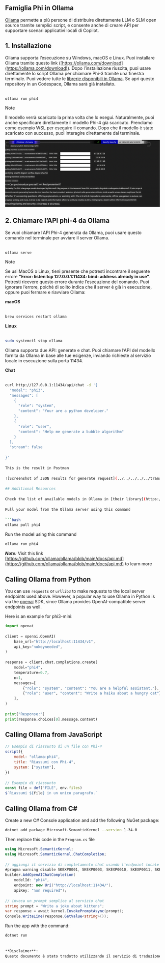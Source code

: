 <!--
CO_OP_TRANSLATOR_METADATA:
{
  "original_hash": "0b38834693bb497f96bf53f0d941f9a1",
  "translation_date": "2025-07-16T19:15:35+00:00",
  "source_file": "md/01.Introduction/02/04.Ollama.md",
  "language_code": "it"
}
-->
## Famiglia Phi in Ollama


[Ollama](https://ollama.com) permette a più persone di distribuire direttamente LLM o SLM open source tramite semplici script, e consente anche di creare API per supportare scenari applicativi locali di Copilot.

## **1. Installazione**

Ollama supporta l’esecuzione su Windows, macOS e Linux. Puoi installare Ollama tramite questo link ([https://ollama.com/download](https://ollama.com/download)). Dopo l’installazione riuscita, puoi usare direttamente lo script Ollama per chiamare Phi-3 tramite una finestra terminale. Puoi vedere tutte le [librerie disponibili in Ollama](https://ollama.com/library). Se apri questo repository in un Codespace, Ollama sarà già installato.

```bash

ollama run phi4

```

> [!NOTE]
> Il modello verrà scaricato la prima volta che lo esegui. Naturalmente, puoi anche specificare direttamente il modello Phi-4 già scaricato. Prendiamo come esempio WSL per eseguire il comando. Dopo che il modello è stato scaricato con successo, puoi interagire direttamente dal terminale.

![run](../../../../../translated_images/ollama_run.e9755172b162b381359f8dc8ad0eb1499e13266d833afaf29c47e928d6d7abc5.it.png)

## **2. Chiamare l’API phi-4 da Ollama**

Se vuoi chiamare l’API Phi-4 generata da Ollama, puoi usare questo comando nel terminale per avviare il server Ollama.

```bash

ollama serve

```

> [!NOTE]
> Se usi MacOS o Linux, tieni presente che potresti incontrare il seguente errore **"Error: listen tcp 127.0.0.1:11434: bind: address already in use"**. Potresti ricevere questo errore durante l’esecuzione del comando. Puoi ignorare l’errore, poiché di solito indica che il server è già in esecuzione, oppure puoi fermare e riavviare Ollama:

**macOS**

```bash

brew services restart ollama

```

**Linux**

```bash

sudo systemctl stop ollama

```

Ollama supporta due API: generate e chat. Puoi chiamare l’API del modello fornita da Ollama in base alle tue esigenze, inviando richieste al servizio locale in esecuzione sulla porta 11434.

**Chat**

```bash

curl http://127.0.0.1:11434/api/chat -d '{
  "model": "phi3",
  "messages": [
    {
      "role": "system",
      "content": "Your are a python developer."
    },
    {
      "role": "user",
      "content": "Help me generate a bubble algorithm"
    }
  ],
  "stream": false
  
}'

This is the result in Postman

![Screenshot of JSON results for generate request](../../../../../translated_images/ollama_gen.bda5d4e715366cc9c1cae2956e30bfd55b07b22ca782ef69e680100a9a1fd563.it.png)

## Additional Resources

Check the list of available models in Ollama in [their library](https://ollama.com/library).

Pull your model from the Ollama server using this command

```bash
ollama pull phi4
```

Run the model using this command

```bash
ollama run phi4
```

***Note:*** Visit this link [https://github.com/ollama/ollama/blob/main/docs/api.md](https://github.com/ollama/ollama/blob/main/docs/api.md) to learn more

## Calling Ollama from Python

You can use `requests` or `urllib3` to make requests to the local server endpoints used above. However, a popular way to use Ollama in Python is via the [openai](https://pypi.org/project/openai/) SDK, since Ollama provides OpenAI-compatible server endpoints as well.

Here is an example for phi3-mini:

```python
import openai

client = openai.OpenAI(
    base_url="http://localhost:11434/v1",
    api_key="nokeyneeded",
)

response = client.chat.completions.create(
    model="phi4",
    temperature=0.7,
    n=1,
    messages=[
        {"role": "system", "content": "You are a helpful assistant."},
        {"role": "user", "content": "Write a haiku about a hungry cat"},
    ],
)

print("Response:")
print(response.choices[0].message.content)
```

## Calling Ollama from JavaScript 

```javascript
// Esempio di riassunto di un file con Phi-4
script({
    model: "ollama:phi4",
    title: "Riassumi con Phi-4",
    system: ["system"],
})

// Esempio di riassunto
const file = def("FILE", env.files)
$`Riassumi ${file} in un unico paragrafo.`
```

## Calling Ollama from C#

Create a new C# Console application and add the following NuGet package:

```bash
dotnet add package Microsoft.SemanticKernel --version 1.34.0
```

Then replace this code in the `Program.cs` file

```csharp
using Microsoft.SemanticKernel;
using Microsoft.SemanticKernel.ChatCompletion;

// aggiungi il servizio di completamento chat usando l’endpoint locale del server ollama
#pragma warning disable SKEXP0001, SKEXP0003, SKEXP0010, SKEXP0011, SKEXP0050, SKEXP0052
builder.AddOpenAIChatCompletion(
    modelId: "phi4",
    endpoint: new Uri("http://localhost:11434/"),
    apiKey: "non required");

// invoca un prompt semplice al servizio chat
string prompt = "Write a joke about kittens";
var response = await kernel.InvokePromptAsync(prompt);
Console.WriteLine(response.GetValue<string>());
```

Run the app with the command:

```bash
dotnet run


**Disclaimer**:  
Questo documento è stato tradotto utilizzando il servizio di traduzione automatica [Co-op Translator](https://github.com/Azure/co-op-translator). Pur impegnandoci per garantire accuratezza, si prega di notare che le traduzioni automatiche possono contenere errori o imprecisioni. Il documento originale nella sua lingua nativa deve essere considerato la fonte autorevole. Per informazioni critiche, si raccomanda una traduzione professionale effettuata da un umano. Non ci assumiamo alcuna responsabilità per eventuali malintesi o interpretazioni errate derivanti dall’uso di questa traduzione.